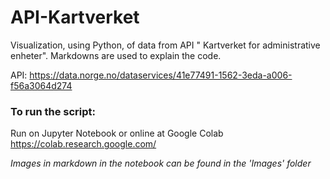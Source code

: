 # API-Kartverket
Visualization, using Python, of data from API " Kartverket for administrative enheter". Markdowns are used to explain the code.

API: https://data.norge.no/dataservices/41e77491-1562-3eda-a006-f56a3064d274


### To run the script:
Run on Jupyter Notebook or online at Google Colab https://colab.research.google.com/

*Images in markdown in the notebook can be found in the 'Images' folder*
